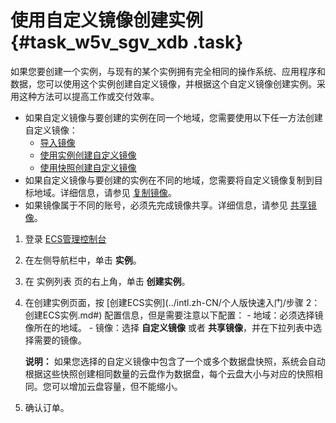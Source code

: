 # 使用自定义镜像创建实例 {#task_w5v_sgv_xdb .task}

如果您要创建一个实例，与现有的某个实例拥有完全相同的操作系统、应用程序和数据，您可以使用这个实例创建自定义镜像，并根据这个自定义镜像创建实例。采用这种方法可以提高工作或交付效率。

-   如果自定义镜像与要创建的实例在同一个地域，您需要使用以下任一方法创建自定义镜像：
    -   [导入镜像](intl.zh-CN/用户指南/镜像/导入镜像.md#)
    -   [使用实例创建自定义镜像](intl.zh-CN/用户指南/镜像/创建自定义镜像/使用实例创建自定义镜像.md#)
    -   [使用快照创建自定义镜像](intl.zh-CN/用户指南/镜像/创建自定义镜像/使用快照创建自定义镜像.md#)
-   如果自定义镜像与要创建的实例在不同的地域，您需要将自定义镜像复制到目标地域。详细信息，请参见 [复制镜像](intl.zh-CN/用户指南/镜像/复制镜像.md#)。
-   如果镜像属于不同的账号，必须先完成镜像共享。详细信息，请参见 [共享镜像](intl.zh-CN/用户指南/镜像/共享镜像.md#)。

1.   登录 [ECS管理控制台](https://ecs.console.aliyun.com/#/home) 
2.   在左侧导航栏中，单击 **实例**。 
3.   在 实例列表 页的右上角，单击 **创建实例**。 
4.   在创建实例页面，按 [创建ECS实例](../intl.zh-CN/个人版快速入门/步骤 2：创建ECS实例.md#) 配置信息，但是需要注意以下配置： 
    -   地域：必须选择镜像所在的地域。
    -   镜像：选择 **自定义镜像** 或者 **共享镜像**，并在下拉列表中选择需要的镜像。

        **说明：** 如果您选择的自定义镜像中包含了一个或多个数据盘快照，系统会自动根据这些快照创建相同数量的云盘作为数据盘，每个云盘大小与对应的快照相同。您可以增加云盘容量，但不能缩小。

5.   确认订单。 

